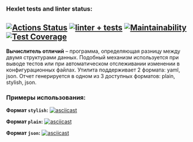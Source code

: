 ### Hexlet tests and linter status:
[![Actions Status](https://github.com/artem-mar/frontend-project-lvl2/workflows/hexlet-check/badge.svg)](https://github.com/artem-mar/frontend-project-lvl2/actions)
[![linter + tests](https://github.com/artem-mar/frontend-project-lvl2/actions/workflows/nodejs.yml/badge.svg)](https://github.com/artem-mar/frontend-project-lvl2/actions/workflows/nodejs.yml)
[![Maintainability](https://api.codeclimate.com/v1/badges/87cfca021c78ba9b2314/maintainability)](https://codeclimate.com/github/artem-mar/frontend-project-lvl2/maintainability)
[![Test Coverage](https://api.codeclimate.com/v1/badges/87cfca021c78ba9b2314/test_coverage)](https://codeclimate.com/github/artem-mar/frontend-project-lvl2/test_coverage)
---
**Вычислитель отличий** – программа, определяющая разницу между двумя структурами данных. Подобный механизм используется при выводе тестов или при автоматическом отслеживании изменении в конфигурационных файлах. Утилита поддерживает 2 формата: yaml, json. Отчет генерируется в одном из 3 доступных форматов: plain, stylish, json.

### Примеры использования:
**Формат `stylish`:**
[![asciicast](https://asciinema.org/a/QcmCP3Ywi5knUDIaUJ5Eysd7G.svg)](https://asciinema.org/a/QcmCP3Ywi5knUDIaUJ5Eysd7G)

**Формат `plain`:**
[![asciicast](https://asciinema.org/a/wEHHF4z6ERXHChG2mMCpz4VB4.svg)](https://asciinema.org/a/wEHHF4z6ERXHChG2mMCpz4VB4)

**Формат `json`:**
[![asciicast](https://asciinema.org/a/Q9LGqwSiRDeMmA7jnZRmIPpxc.svg)](https://asciinema.org/a/Q9LGqwSiRDeMmA7jnZRmIPpxc)
